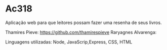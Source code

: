 # Ac318

Aplicação web para que leitores possam fazer uma resenha de seus livros.

Thamires Pieve: https://github.com/thamirespieve
Raryagnes Alvarenga:

Linguagens utilizadas: Node, JavaScrip,Express, CSS, HTML
